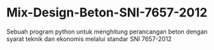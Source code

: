 # Mix-Design-Beton-SNI-7657-2012
Sebuah program python untuk menghitung perancangan beton dengan syarat teknik dan ekonomis melalui standar SNI 7657-2012
